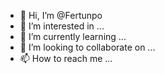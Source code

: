 - 👋 Hi, I’m @Fertunpo
- 👀 I’m interested in ...
- 🌱 I’m currently learning ...
- 💞️ I’m looking to collaborate on ...
- 📫 How to reach me ...

<!---
Fertunpo/Fertunpo is a ✨ special ✨ repository because its `README.md` (this file) appears on your GitHub profile.
You can click the Preview link to take a look at your changes.
--->
